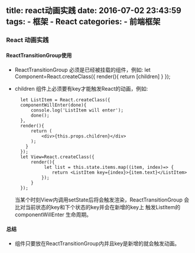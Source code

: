 title: react动画实践
date: 2016-07-02 23:43:59
tags:
    - 框架
    - React
categories:
    - 前端框架
---

### React 动画实践

#### ReactTransitionGroup使用
- ReactTransitionGroup 必须是已经被挂载的组件，例如:
        let Component=React.createClass({
            render(){
                return <ReactTransitionGroup>
                    [children]
                </ReactTransitionGroup>
            }
        });        
- children 组件上必须要有key才能触发React的动画，例如:
    
        let ListItem = React.createClass({
        componentWillEnter(done){
            console.log('ListItem will enter');
            done();
        },
        render(){
            return (
                <div>{this.props.children}</div>
            );
          }
        });
        let View=React.createClass({
            render(){
                 let list = this.state.items.map((item, index)=> {
                    return <ListItem key={index}>{item.text}</ListItem>
                });
            }
        });
   当某个时刻View内调用setState后将会触发渲染，ReactTransitionGroup 会比对当前状态的key和下个状态的key并会在新增的key上
   触发ListItem的componentWillEnter 生命周期。

#### 总结
- 组件只要放在ReactTransitionGroup内并且key是新增的就会触发动画。